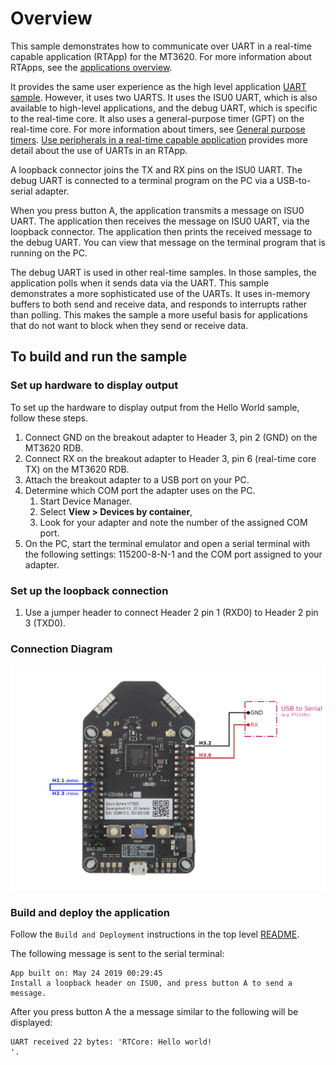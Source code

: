 # Overview

This sample demonstrates how to communicate over UART in a real-time capable application (RTApp)
for the MT3620. For more information about RTApps, see the
[applications overview](https://docs.microsoft.com/azure-sphere/app-development/applications-overview).

It provides the same user experience as the high level application
[UART sample](https://github.com/Azure/azure-sphere-samples/tree/master/Samples/UART/UART_RTApp_MT3620_BareMetal).
However, it uses two UARTS. It uses the ISU0 UART, which is also available to high-level
applications, and the debug UART, which is specific to the real-time core. It also uses a
general-purpose timer (GPT) on the real-time core. For more information about timers, see 
[General purpose timers](https://docs.microsoft.com/azure-sphere/app-development/use-peripherals-rt.md##general-purpose-timers).
[Use peripherals in a real-time capable application](https://docs.microsoft.com/azure-sphere/app-development/use-peripherals-rt)
provides more detail about the use of UARTs in an RTApp.

A loopback connector joins the TX and RX pins on the ISU0 UART. The debug UART is connected to a
terminal program on the PC via a USB-to-serial adapter.

When you press button A, the application transmits a message on ISU0 UART. The application then
receives the message on ISU0 UART, via the loopback connector. The application then prints the
received message to the debug UART. You can view that message on the terminal program that is
running on the PC.

The debug UART is used in other real-time samples. In those samples, the application polls when
it sends data via the UART. This sample demonstrates a more sophisticated use of the UARTs. It uses
in-memory buffers to both send and receive data, and responds to interrupts rather than polling.
This makes the sample a more useful basis for applications that do not want to block when they send
or receive data.

## To build and run the sample

### Set up hardware to display output

To set up the hardware to display output from the Hello World sample, follow these steps.

1. Connect GND on the breakout adapter to Header 3, pin 2 (GND) on the MT3620 RDB.
2. Connect RX on the breakout adapter to Header 3, pin 6 (real-time core TX) on the MT3620 RDB.
3. Attach the breakout adapter to a USB port on your PC.
4. Determine which COM port the adapter uses on the PC.
    1. Start Device Manager.
    2. Select **View > Devices by container**,
    3. Look for your adapter and note the number of the assigned COM port.
5. On the PC, start the terminal emulator and open a serial terminal with the following settings:
   115200-8-N-1 and the COM port assigned to your adapter.

### Set up the loopback connection

1. Use a jumper header to connect Header 2 pin 1 (RXD0) to Header 2 pin 3 (TXD0).

### Connection Diagram

![Connection Diagram](Connection%20Diagram.png)

### Build and deploy the application

Follow the `Build and Deployment` instructions in the top level [README](../README.md).

The following message is sent to the serial terminal:

```UART_RTApp_MT3620_BareMetal
App built on: May 24 2019 00:29:45
Install a loopback header on ISU0, and press button A to send a message.
```

After you press button A the a message similar to the following will be displayed:

```
UART received 22 bytes: 'RTCore: Hello world!
'.
```
